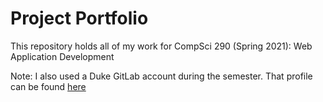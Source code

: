 # Project Portfolio

This repository holds all of my work for CompSci 290 (Spring 2021): Web Application Development

Note: I also used a Duke GitLab account during the semester. That profile can be found [here](https://coursework.cs.duke.edu/joseph.nagy)



